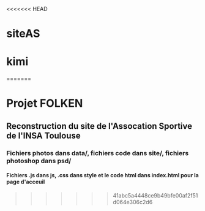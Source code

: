<<<<<<< HEAD
# siteAS
# kimi
=======
# Projet FOLKEN
## Reconstruction du site de l'Assocation Sportive de l'INSA Toulouse
### Fichiers photos dans data/, fichiers code dans site/, fichiers photoshop dans psd/
#### Fichiers .js dans js, .css dans style et le code html dans index.html pour la page d'acceuil
>>>>>>> 41abc5a4448ce9b49bfe00af2f51d064e306c2d6
